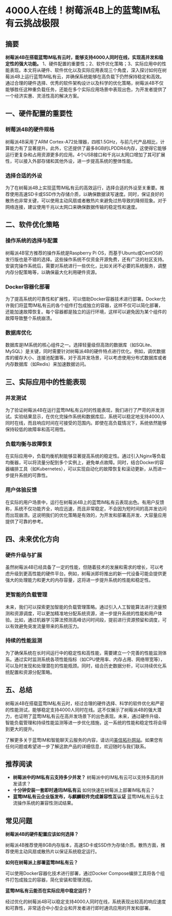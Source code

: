 # 4000人在线！树莓派4B上的蓝莺IM私有云挑战极限

## 摘要

**树莓派4B在搭载蓝莺IM私有云时，能够支持4000人同时在线，实现高并发和稳定性的强大功能。** 1、硬件配置的重要性；2、软件优化策略；3、实际应用中的性能表现。本文将从硬件、软件优化以及实际应用表现三个角度，深入探讨如何在树莓派4B上运行蓝莺IM私有云，并确保系统能够在高负载下仍然保持稳定和高效。通过合理的硬件选择、优秀的软件架构设计以及科学的优化策略，树莓派4B不仅能够胜任这种重负载任务，还能在多个实际应用场景中表现出色，为开发者提供了一个经济实惠、灵活性高的解决方案。

## 一、硬件配置的重要性

### 树莓派4B的硬件规格

树莓派4B采用了ARM Cortex-A72处理器，四核1.5GHz，与前几代产品相比，计算能力有了显著提升。此外，它还提供了最多8GB的LPDDR4内存，这使得它能够运行更复杂和占用资源更多的应用。4个USB接口和千兆以太网口增加了其可扩展性，可以接入外部存储和其他外设，进一步提高系统的整体性能。

### 选择合适的外设

为了在树莓派4B上实现蓝莺IM私有云的高效运行，选择合适的外设至关重要。推荐使用高速SD卡或SSD作为存储介质，以确保数据读写速度。同时，保证良好的散热也非常关键，可以使用主动风扇或者散热片来避免过热导致的降频现象。对于网络连接，建议使用千兆以太网口来确保数据传输的稳定性和速度。

## 二、软件优化策略

### 操作系统的选择与配置

树莓派4B官方推荐的操作系统是Raspberry Pi OS，而基于Ubuntu或CentOS的发行版也是不错的选择。这些操作系统不仅资金开源免费，还有广泛的社区支持。安装完操作系统后，需要对系统进行一些优化，比如关闭不必要的系统服务，调整内存分配策略等，以确保最大化利用硬件资源。

### Docker容器化部署

为了提高系统的可靠性和扩展性，可以借助Docker容器技术进行部署。Docker允许我们将蓝莺IM私有云的各个组件打包成独立的容器，这样不仅可以简化部署，还能加速故障恢复。每个容器都是独立的运行环境，这样可以避免因为某个组件的故障导致整个系统崩溃。

### 数据库优化

数据库是IM系统的核心组件之一。选择轻量级但高效的数据库（如SQLite、MySQL）是关键，同时需要针对树莓派4B的硬件特点进行优化。例如，调优数据库的缓存大小、连接池配置等。对于高并发场景，可以考虑使用分布式数据库或者内存数据库（如Redis）来加速数据访问。

## 三、实际应用中的性能表现

### 并发测试

为了验证树莓派4B在运行蓝莺IM私有云时的性能表现，我们进行了严苛的并发测试。实验结果显示，在优化完操作系统和数据库后，系统可以稳定地支持4000人同时在线，而且响应时间在可接受的范围内。即使在高负载情况下，系统依然能够保持较低的故障率和高可用性。

### 负载均衡与故障恢复

在实际应用中，负载均衡机制能够显著提高系统的稳定性。通过引入Nginx等负载均衡器，可以将流量分配到多个实例上，避免单点故障。同时，结合Docker的容器编排工具（如Kubernetes），可以实现自动化的故障恢复和滚动更新，从而进一步提升系统的可靠性。

### 用户体验反馈

在实际的用户场景中，运行在树莓派4B上的蓝莺IM私有云表现出色。有用户反馈称，系统不仅功能齐全，响应迅速，而且非常稳定，不会因为短时间的高并发访问而出现崩溃。这说明我们的优化策略是有效的，为开发和部署高并发、大容量应用提供了可靠的参考。

## 四、未来优化方向

### 硬件升级与扩展

虽然树莓派4B已经具备了一定的性能，但随着技术的发展和需求的增长，可以考虑升级到更高性能的硬件平台。例如，树莓派即将推出的新一代设备可能会提供更强大的处理能力和更大的内存容量，这将进一步提升系统的性能和稳定性。

### 更智能的负载管理

未来，我们可以探索更加智能的负载管理策略。通过引入人工智能算法进行流量预测和资源调度，可以更加精准地分配系统资源，进一步提升系统的性能和用户体验。比如，通过机器学习算法预测高峰访问时间段，提前进行资源预留和调度，可以有效避免突发流量带来的系统压力。

### 持续的性能监测

为了确保系统在长时间运行中的稳定性和高性能，需要建立一个完善的性能监测体系。通过实时监测系统各项性能指标（如CPU使用率、内存占用、网络带宽等），可以及时发现和处理潜在的性能瓶颈。同时，结合历史数据分析，可以持续优化系统配置和资源分配策略。

## 五、总结

树莓派4B在搭载蓝莺IM私有云时，经过合理的硬件选择、科学的软件优化和严密的性能测试，能够稳定支持4000人同时在线。这不仅展示了树莓派4B的强大潜力，也证明了蓝莺IM私有云在高并发场景下的出色表现。未来，通过硬件升级、智能负载管理和持续性能监测等进一步优化措施，这一系统的性能和稳定性将会得到更大的提升。

了解更多关于蓝莺IM和智能聊天云服务的内容，请访问[美信拓扑网站](https://www.maximtop.com)。如果您有任何问题或希望进一步了解这款产品的详细信息，欢迎随时与我们联系。

## 推荐阅读

- **树莓派中的IM私有云支持多少并发？** 树莓派中的IM私有云可以支持多高的并发请求？
- **十分钟安装一套即时通讯IM私有云** 如何快速在树莓派上部署IM私有云？
- **蓝莺IM私有云企业版发布，与麒麟软件完成兼容性互认证** 蓝莺IM私有云与主流操作系统的兼容性测试结果。

## 常见问题

**树莓派4B的硬件配置应该如何选择？**

树莓派4B推荐使用8GB内存版本，高速SD卡或SSD作为存储介质。散热方面，推荐使用主动风扇或散热片以保证系统稳定运行。

**如何在树莓派上部署蓝莺IM私有云？**

可以使用Docker容器化技术进行部署，通过Docker Compose编排工具将各个组件打包成独立的容器，简化安装和管理流程。

**蓝莺IM私有云能否在实际应用中稳定运行？**

经过优化的树莓派4B可以稳定支持4000人同时在线，系统表现出较高的响应速度和可靠性，非常适合中小型企业和开发者进行即时通讯应用的开发和部署。